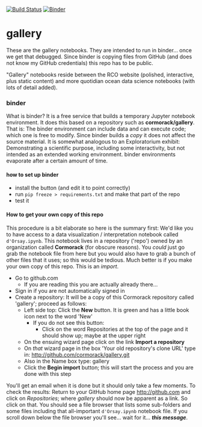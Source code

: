 [![Build Status](https://travis-ci.org/cormorack/gallery.svg?branch=master)](https://travis-ci.org/cormorack/gallery)
[![Binder](https://mybinder.org/badge.svg)](https://mybinder.org/v2/gh/cormorack/gallery/master)

# gallery

These are the gallery notebooks. They are intended to run in binder... once we get that debugged. Since binder
is copying files from GitHub (and does not know my GitHub credentials) this repo has to be public. 

"Gallery" notebooks reside between the RCO website (polished, interactive, plus static content) and more 
quotidian ocean data science notebooks (with lots of detail added). 


### binder

What is binder? It is a free service that builds a temporary Jupyter notebook environment. It does this based on
a repository such as **cormorack/gallery**. That is: The binder environment can include data and
can execute code; which one is free to modify. Since binder builds a *copy* it does not affect the source material.
It is somewhat analogous to an Exploratorium exhibit: Demonstrating a scientific purpose, including some 
interactivity, but not intended as an extended working environment. binder environments evaporate after a
certain amount of time. 

#### how to set up binder 

- install the button (and edit it to point correctly) 
- run `pip freeze > requirements.txt` and make that part of the repo
- test it


#### How to get your own copy of this repo

This procedure is a bit elaborate so here is the summary first: 
We'd like you to have access to a data visualization / interpretation notebook called `d'Orsay.ipynb`. 
This notebook lives in a repository ('repo') owned by an organization called **Cormorack** (for obscure reasons). 
You *could* just go grab the notebook file from here but you would also have to grab a bunch of other files 
that it uses; so this would be tedious. Much better is if you make your own copy of this repo. This is an *import*. 

- Go to github.com
  - If you are reading this you are actually already there...  
- Sign in if you are not automatically signed in
- Create a repository: It will be a copy of this Cormorack repository called 'gallery'; proceed as follows:
  - Left side top: Click the **New** button. It is green and has a little book icon next to the word 'New'
    - If you do not see this button: 
      - Click on the word Repositories at the top of the page and it should show up; maybe at the upper right
  - On the ensuing wizard page click on the link **Import a repository**
  - On *that* wizard page in the box 'Your old repository's clone URL' type in: http://github.com/cormorack/gallery.git
  - Also in the Name box type: gallery
  - Click the **Begin import** button; this will start the process and you are done with this step 

You'll get an email when it is done but it should only take a few moments. To check the results: 
Return to your GitHub home page http://github.com and click on *Repositories*; where *gallery* should 
now be apparent as a link. So click on that. You should see a file browser that lists some sub-folders and some 
files including that all-important `d'Orsay.ipynb` notebook file. If you scroll down below the file browser
you'll see... wait for it... ***this message***.
